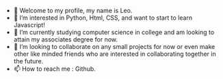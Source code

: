 - 👋 Welcome to my profile, my name is Leo.
- 👀 I’m interested in Python, Html, CSS, and want to start to learn Javascript!
- 🌱 I’m currently studying computer science in college and am looking to attain my associates degree for now.
- 💞️ I’m looking to collaborate on any small projects for now or even make other like minded friends who are interested in collaborating together in the future.
- 📫 How to reach me : Github.

<!---
Lmmp04/Lmmp04 is a ✨ special ✨ repository because its `README.md` (this file) appears on your GitHub profile.
You can click the Preview link to take a look at your changes.
--->
